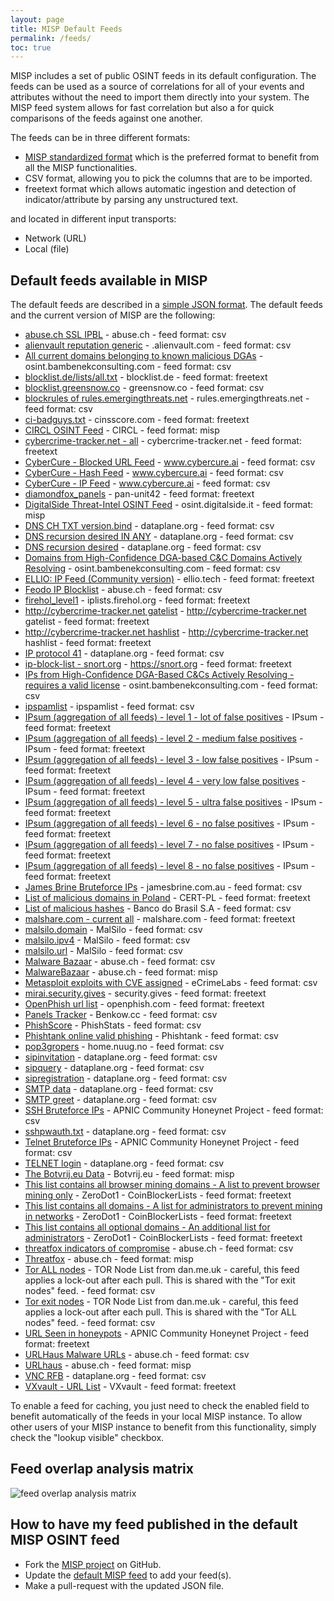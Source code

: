 ```yaml
---
layout: page
title: MISP Default Feeds
permalink: /feeds/
toc: true
---
```


MISP includes a set of public OSINT feeds in its default configuration. The feeds can
be used as a source of correlations for all of your events and attributes without the need to
import them directly into your system. The MISP feed system allows for fast correlation but also
a for quick comparisons of the feeds against one another.

The feeds can be in three different formats:

- [MISP standardized format](https://github.com/MISP/misp-rfc/blob/master/misp-core-format/raw.md.txt) which is the preferred format to benefit from all the MISP functionalities.
- CSV format, allowing you to pick the columns that are to be imported.
- freetext format which allows automatic ingestion and detection of indicator/attribute by parsing any unstructured text.

and located in different input transports:

- Network (URL)
- Local (file)

## Default feeds available in MISP

The default feeds are described in a [simple JSON format](https://github.com/MISP/MISP/blob/2.4/app/files/feed-metadata/defaults.json). The default feeds and the current version of MISP are the following:

- [abuse.ch SSL IPBL](https://sslbl.abuse.ch/blacklist/sslblacklist.csv) - abuse.ch - feed format: csv
- [alienvault reputation generic](https://reputation.alienvault.com/reputation.generic) - .alienvault.com - feed format: csv
- [All current domains belonging to known malicious DGAs](https://osint.bambenekconsulting.com/feeds/dga-feed-high.csv) - osint.bambenekconsulting.com - feed format: csv
- [blocklist.de/lists/all.txt](https://lists.blocklist.de/lists/all.txt) - blocklist.de - feed format: freetext
- [blocklist.greensnow.co](https://blocklist.greensnow.co/greensnow.txt) - greensnow.co - feed format: csv
- [blockrules of rules.emergingthreats.net](https://rules.emergingthreats.net/blockrules/compromised-ips.txt) - rules.emergingthreats.net - feed format: csv
- [ci-badguys.txt](https://cinsscore.com/list/ci-badguys.txt) - cinsscore.com - feed format: freetext
- [CIRCL OSINT Feed](https://www.circl.lu/doc/misp/feed-osint) - CIRCL - feed format: misp
- [cybercrime-tracker.net - all](https://cybercrime-tracker.net/all.php) - cybercrime-tracker.net - feed format: freetext
- [CyberCure - Blocked URL Feed](https://api.cybercure.ai/feed/get_url?type=csv) - www.cybercure.ai - feed format: csv
- [CyberCure - Hash Feed](https://api.cybercure.ai/feed/get_hash?type=csv) - www.cybercure.ai - feed format: csv
- [CyberCure - IP Feed](https://api.cybercure.ai/feed/get_ips?type=csv) - www.cybercure.ai - feed format: csv
- [diamondfox_panels](https://raw.githubusercontent.com/pan-unit42/iocs/master/diamondfox/diamondfox_panels.txt) - pan-unit42 - feed format: freetext
- [DigitalSide Threat-Intel OSINT Feed](https://osint.digitalside.it/Threat-Intel/digitalside-misp-feed/) - osint.digitalside.it - feed format: misp
- [DNS CH TXT version.bind](https://dataplane.org/dnsversion.txt) - dataplane.org - feed format: csv
- [DNS recursion desired IN ANY](https://dataplane.org/dnsrdany.txt) - dataplane.org - feed format: csv
- [DNS recursion desired](https://dataplane.org/dnsrd.txt) - dataplane.org - feed format: csv
- [Domains from High-Confidence DGA-based C&C Domains Actively Resolving](https://osint.bambenekconsulting.com/feeds/c2-dommasterlist-high.txt) - osint.bambenekconsulting.com - feed format: csv
- [ELLIO: IP Feed (Community version)](https://cdn.ellio.tech/community-feed) - ellio.tech - feed format: freetext
- [Feodo IP Blocklist](https://feodotracker.abuse.ch/downloads/ipblocklist.csv) - abuse.ch - feed format: csv
- [firehol_level1](https://raw.githubusercontent.com/ktsaou/blocklist-ipsets/master/firehol_level1.netset) - iplists.firehol.org - feed format: freetext
- [http://cybercrime-tracker.net gatelist](https://cybercrime-tracker.net/ccamgate.php) - http://cybercrime-tracker.net gatelist - feed format: freetext
- [http://cybercrime-tracker.net hashlist](https://cybercrime-tracker.net/ccamlist.php) - http://cybercrime-tracker.net hashlist - feed format: freetext
- [IP protocol 41](https://dataplane.org/proto41.txt) - dataplane.org - feed format: csv
- [ip-block-list - snort.org](https://snort.org/downloads/ip-block-list) - https://snort.org - feed format: freetext
- [IPs from High-Confidence DGA-Based C&Cs Actively Resolving - requires a valid license](https://osint.bambenekconsulting.com/feeds/c2-ipmasterlist-high.txt) - osint.bambenekconsulting.com - feed format: csv
- [ipspamlist](http://www.ipspamlist.com/public_feeds.csv) - ipspamlist - feed format: csv
- [IPsum (aggregation of all feeds) - level 1 - lot of false positives](https://raw.githubusercontent.com/stamparm/ipsum/master/levels/1.txt) - IPsum - feed format: freetext
- [IPsum (aggregation of all feeds) - level 2 - medium false positives](https://raw.githubusercontent.com/stamparm/ipsum/master/levels/2.txt) - IPsum - feed format: freetext
- [IPsum (aggregation of all feeds) - level 3 - low false positives](https://raw.githubusercontent.com/stamparm/ipsum/master/levels/3.txt) - IPsum - feed format: freetext
- [IPsum (aggregation of all feeds) - level 4 - very low false positives](https://raw.githubusercontent.com/stamparm/ipsum/master/levels/4.txt) - IPsum - feed format: freetext
- [IPsum (aggregation of all feeds) - level 5 - ultra false positives](https://raw.githubusercontent.com/stamparm/ipsum/master/levels/5.txt) - IPsum - feed format: freetext
- [IPsum (aggregation of all feeds) - level 6 - no false positives](https://raw.githubusercontent.com/stamparm/ipsum/master/levels/6.txt) - IPsum - feed format: freetext
- [IPsum (aggregation of all feeds) - level 7 - no false positives](https://raw.githubusercontent.com/stamparm/ipsum/master/levels/7.txt) - IPsum - feed format: freetext
- [IPsum (aggregation of all feeds) - level 8 - no false positives](https://raw.githubusercontent.com/stamparm/ipsum/master/levels/8.txt) - IPsum - feed format: freetext
- [James Brine Bruteforce IPs](https://jamesbrine.com.au/csv) - jamesbrine.com.au - feed format: csv
- [List of malicious domains in Poland](https://hole.cert.pl/domains/domains.txt) - CERT-PL - feed format: freetext
- [List of malicious hashes](https://cti.bb.com.br:8443/hash-list.csv) - Banco do Brasil S.A - feed format: csv
- [malshare.com - current all](https://malshare.com/daily/malshare.current.all.txt) - malshare.com - feed format: freetext
- [malsilo.domain](https://malsilo.gitlab.io/feeds/dumps/domain_list.txt) - MalSilo - feed format: csv
- [malsilo.ipv4](https://malsilo.gitlab.io/feeds/dumps/ip_list.txt) - MalSilo - feed format: csv
- [malsilo.url](https://malsilo.gitlab.io/feeds/dumps/url_list.txt) - MalSilo - feed format: csv
- [Malware Bazaar](https://bazaar.abuse.ch/export/txt/md5/recent/) - abuse.ch - feed format: csv
- [MalwareBazaar](https://bazaar.abuse.ch/downloads/misp/) - abuse.ch - feed format: misp
- [Metasploit exploits with CVE assigned](https://feeds.ecrimelabs.net/data/metasploit-cve) - eCrimeLabs - feed format: csv
- [mirai.security.gives](https://mirai.security.gives/data/ip_list.txt) - security.gives - feed format: freetext
- [OpenPhish url list](https://openphish.com/feed.txt) - openphish.com - feed format: freetext
- [Panels Tracker](https://benkow.cc/export.php) - Benkow.cc - feed format: csv
- [PhishScore](https://phishstats.info/phish_score.csv) - PhishStats - feed format: csv
- [Phishtank online valid phishing](https://data.phishtank.com/data/online-valid.csv) - Phishtank - feed format: csv
- [pop3gropers](https://home.nuug.no/~peter/pop3gropers.txt) - home.nuug.no - feed format: csv
- [sipinvitation](https://dataplane.org/sipinvitation.txt) - dataplane.org - feed format: csv
- [sipquery](https://dataplane.org/sipquery.txt) - dataplane.org - feed format: csv
- [sipregistration](https://dataplane.org/sipregistration.txt) - dataplane.org - feed format: csv
- [SMTP data](https://dataplane.org/smtpdata.txt) - dataplane.org - feed format: csv
- [SMTP greet](https://dataplane.org/smtpgreet.txt) - dataplane.org - feed format: csv
- [SSH Bruteforce IPs](https://feeds.honeynet.asia/bruteforce/latest-sshbruteforce-unique.csv) - APNIC Community Honeynet Project - feed format: csv
- [sshpwauth.txt](https://dataplane.org/sshpwauth.txt) - dataplane.org - feed format: csv
- [Telnet Bruteforce IPs](https://feeds.honeynet.asia/bruteforce/latest-telnetbruteforce-unique.csv) - APNIC Community Honeynet Project - feed format: csv
- [TELNET login](https://dataplane.org/telnetlogin.txt) - dataplane.org - feed format: csv
- [The Botvrij.eu Data](https://www.botvrij.eu/data/feed-osint) - Botvrij.eu - feed format: misp
- [This list contains all browser mining domains - A list to prevent browser mining only](https://gitlab.com/ZeroDot1/CoinBlockerLists/raw/master/list_browser.txt?inline=false) - ZeroDot1 - CoinBlockerLists - feed format: freetext
- [This list contains all domains - A list for administrators to prevent mining in networks](https://gitlab.com/ZeroDot1/CoinBlockerLists/raw/master/list.txt?inline=false) - ZeroDot1 - CoinBlockerLists - feed format: freetext
- [This list contains all optional domains - An additional list for administrators](https://gitlab.com/ZeroDot1/CoinBlockerLists/raw/master/list_optional.txt?inline=false) - ZeroDot1 - CoinBlockerLists - feed format: freetext
- [threatfox indicators of compromise](https://threatfox.abuse.ch/export/csv/recent/) - abuse.ch - feed format: csv
- [Threatfox](https://threatfox.abuse.ch/downloads/misp/) - abuse.ch - feed format: misp
- [Tor ALL nodes](https://www.dan.me.uk/torlist/) - TOR Node List from dan.me.uk - careful, this feed applies a lock-out after each pull. This is shared with the "Tor exit nodes" feed. - feed format: csv
- [Tor exit nodes](https://www.dan.me.uk/torlist/?exit) - TOR Node List from dan.me.uk - careful, this feed applies a lock-out after each pull. This is shared with the "Tor ALL nodes" feed. - feed format: csv
- [URL Seen in honeypots](https://feeds.honeynet.asia/url/latest-url-unique.csv) - APNIC Community Honeynet Project - feed format: freetext
- [URLHaus Malware URLs](https://urlhaus.abuse.ch/downloads/csv_recent/) - abuse.ch - feed format: csv
- [URLhaus](https://urlhaus.abuse.ch/downloads/misp/) - abuse.ch - feed format: misp
- [VNC RFB](https://dataplane.org/vncrfb.txt) - dataplane.org - feed format: csv
- [VXvault - URL List](http://vxvault.net/URL_List.php) - VXvault - feed format: freetext

To enable a feed for caching, you just need to check the enabled field to benefit automatically of the feeds in your local MISP instance. To allow other users of your MISP instance to benefit from this functionality, simply check the "lookup visible" checkbox.

## Feed overlap analysis matrix

![feed overlap analysis matrix](/img/blog/feed-overlap-analys-matrix.png)

## How to have my feed published in the default MISP OSINT feed

- Fork the [MISP project](https://github.com/MISP/MISP) on GitHub.
- Update the [default MISP feed](https://github.com/MISP/MISP/blob/2.4/app/files/feed-metadata/defaults.json) to add your feed(s).
- Make a pull-request with the updated JSON file.